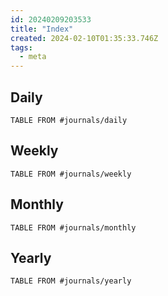 ```yaml
---
id: 20240209203533
title: "Index"
created: 2024-02-10T01:35:33.746Z
tags:
  - meta
---
```


## Daily

```dataview
TABLE FROM #journals/daily
```


## Weekly

```dataview
TABLE FROM #journals/weekly
```

## Monthly

```dataview
TABLE FROM #journals/monthly
```

## Yearly

```dataview
TABLE FROM #journals/yearly
```
